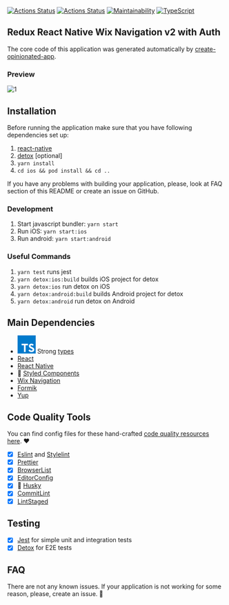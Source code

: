 [![Actions Status](https://github.com/developer239/redux-react-native-wix-navigation-v2-with-auth/workflows/ios/badge.svg)](https://github.com/developer239/redux-react-native-wix-navigation-v2-with-auth/actions?query=workflow%3Aios)
[![Actions Status](https://github.com/developer239/redux-react-native-wix-navigation-v2-with-auth/workflows/android/badge.svg)](https://github.com/developer239/redux-react-native-wix-navigation-v2-with-auth/actions?query=workflow%3Aandroid)
[![Maintainability](https://api.codeclimate.com/v1/badges/1300f5103979d206a12b/maintainability)](https://codeclimate.com/github/developer239/redux-react-native-wix-navigation-v2-with-auth/maintainability)
[![TypeScript](https://badges.frapsoft.com/typescript/version/typescript-next.svg?v=101)](https://www.typescriptlang.org/)

## Redux React Native Wix Navigation v2 with Auth

The core code of this application was generated automatically by [create-opinionated-app](https://github.com/developer239/create-opinionated-app).

### Preview

![1](https://github.com/developer239/redux-react-native-wix-navigation-v2-with-auth/blob/master/preview.gif?raw=true)

## Installation

Before running the application make sure that you have following dependencies set up:

1. [react-native](https://facebook.github.io/react-native/docs/getting-started)
2. [detox](https://github.com/wix/Detox/blob/master/docs/Introduction.GettingStarted.md) [optional]
3. `yarn install`
4. `cd ios && pod install && cd ..`

If you have any problems with building your application, please, look at FAQ section of this README or create an issue on GitHub.

### Development

1. Start javascript bundler: `yarn start`
2. Run iOS: `yarn start:ios`
3. Run android: `yarn start:android`

### Useful Commands

1. `yarn test` runs jest
2. `yarn detox:ios:build` builds iOS project for detox
3. `yarn detox:ios` run detox on iOS
4. `yarn detox:android:build` builds Android project for detox
4. `yarn detox:android` run detox on Android

## Main Dependencies

- ![TS](https://github.com/developer239/create-opinionated-app/blob/master/typescript.svg) Strong [types](https://www.typescriptlang.org) 
- [React](https://github.com/facebook/react)
- [React Native](https://github.com/facebook/react-native)
- 💅 [Styled Components](https://github.com/styled-components/styled-components)
- [Wix Navigation](https://github.com/wix/react-native-navigation)
- [Formik](https://github.com/jaredpalmer/formik)
- [Yup](https://github.com/jquense/yup)

## Code Quality Tools

You can find config files for these hand-crafted [code quality resources here](https://github.com/code-quality-resources). ❤

- [x] [Eslint](https://github.com/eslint/eslint) and [Stylelint](https://stylelint.io/)
- [x] [Prettier](https://prettier.io)
- [x] [BrowserList](https://github.com/browserslist/browserslist)
- [x] [EditorConfig](https://editorconfig.org/)
- [x] 🐶 [Husky](https://github.com/typicode/husky)
- [x] [CommitLint](https://github.com/conventional-changelog/commitlint)
- [x] [LintStaged](https://github.com/okonet/lint-staged)

## Testing

- [x] [Jest](https://github.com/facebook/jest) for simple unit and integration tests
- [x] [Detox](https://github.com/wix/Detox) for E2E tests

## FAQ

There are not any known issues. If your application is not working for some reason, please, create an issue. 🙏 

